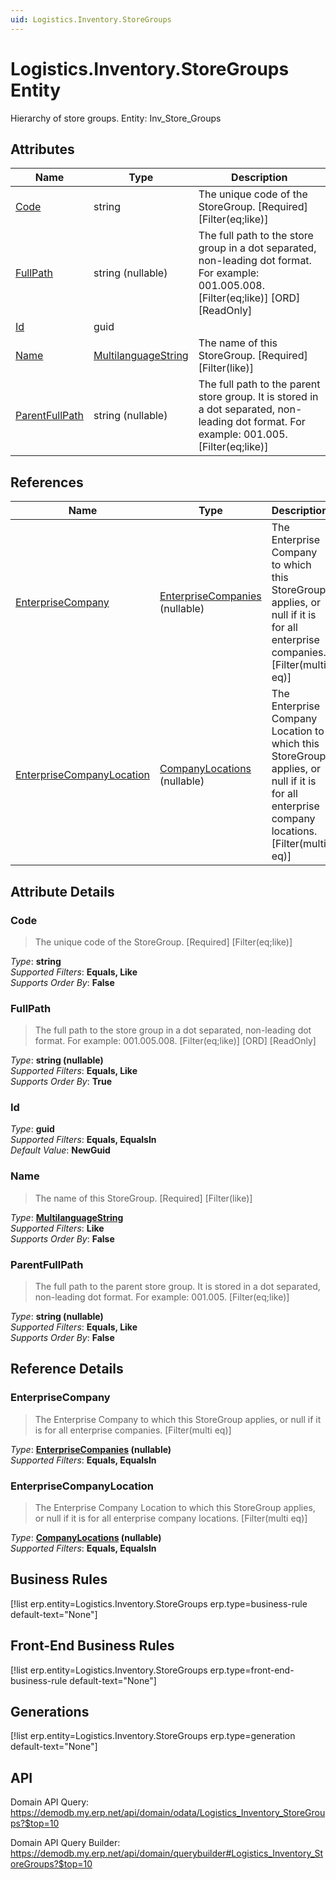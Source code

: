 ```yaml
---
uid: Logistics.Inventory.StoreGroups
---
```

# Logistics.Inventory.StoreGroups Entity

Hierarchy of store groups. Entity: Inv_Store_Groups

## Attributes

| Name | Type | Description |
| ---- | ---- | --- |
| [Code](Logistics.Inventory.StoreGroups.md#code) | string | The unique code of the StoreGroup. [Required] [Filter(eq;like)] 
| [FullPath](Logistics.Inventory.StoreGroups.md#fullpath) | string (nullable) | The full path to the store group in a dot separated, non-leading dot format. For example: 001.005.008. [Filter(eq;like)] [ORD] [ReadOnly] 
| [Id](Logistics.Inventory.StoreGroups.md#id) | guid |  
| [Name](Logistics.Inventory.StoreGroups.md#name) | [MultilanguageString](../data-types.md#multilanguagestring) | The name of this StoreGroup. [Required] [Filter(like)] 
| [ParentFullPath](Logistics.Inventory.StoreGroups.md#parentfullpath) | string (nullable) | The full path to the parent store group. It is stored in a dot separated, non-leading dot format. For example: 001.005. [Filter(eq;like)] 

## References

| Name | Type | Description |
| ---- | ---- | --- |
| [EnterpriseCompany](Logistics.Inventory.StoreGroups.md#enterprisecompany) | [EnterpriseCompanies](General.EnterpriseCompanies.md) (nullable) | The Enterprise Company to which this StoreGroup applies, or null if it is for all enterprise companies. [Filter(multi eq)] |
| [EnterpriseCompanyLocation](Logistics.Inventory.StoreGroups.md#enterprisecompanylocation) | [CompanyLocations](General.Contacts.CompanyLocations.md) (nullable) | The Enterprise Company Location to which this StoreGroup applies, or null if it is for all enterprise company locations. [Filter(multi eq)] |


## Attribute Details

### Code

> The unique code of the StoreGroup. [Required] [Filter(eq;like)]

_Type_: **string**  
_Supported Filters_: **Equals, Like**  
_Supports Order By_: **False**  

### FullPath

> The full path to the store group in a dot separated, non-leading dot format. For example: 001.005.008. [Filter(eq;like)] [ORD] [ReadOnly]

_Type_: **string (nullable)**  
_Supported Filters_: **Equals, Like**  
_Supports Order By_: **True**  

### Id

_Type_: **guid**  
_Supported Filters_: **Equals, EqualsIn**  
_Default Value_: **NewGuid**  

### Name

> The name of this StoreGroup. [Required] [Filter(like)]

_Type_: **[MultilanguageString](../data-types.md#multilanguagestring)**  
_Supported Filters_: **Like**  
_Supports Order By_: **False**  

### ParentFullPath

> The full path to the parent store group. It is stored in a dot separated, non-leading dot format. For example: 001.005. [Filter(eq;like)]

_Type_: **string (nullable)**  
_Supported Filters_: **Equals, Like**  
_Supports Order By_: **False**  


## Reference Details

### EnterpriseCompany

> The Enterprise Company to which this StoreGroup applies, or null if it is for all enterprise companies. [Filter(multi eq)]

_Type_: **[EnterpriseCompanies](General.EnterpriseCompanies.md) (nullable)**  
_Supported Filters_: **Equals, EqualsIn**  

### EnterpriseCompanyLocation

> The Enterprise Company Location to which this StoreGroup applies, or null if it is for all enterprise company locations. [Filter(multi eq)]

_Type_: **[CompanyLocations](General.Contacts.CompanyLocations.md) (nullable)**  
_Supported Filters_: **Equals, EqualsIn**  



## Business Rules

[!list erp.entity=Logistics.Inventory.StoreGroups erp.type=business-rule default-text="None"]

## Front-End Business Rules

[!list erp.entity=Logistics.Inventory.StoreGroups erp.type=front-end-business-rule default-text="None"]

## Generations

[!list erp.entity=Logistics.Inventory.StoreGroups erp.type=generation default-text="None"]

## API

Domain API Query:
<https://demodb.my.erp.net/api/domain/odata/Logistics_Inventory_StoreGroups?$top=10>

Domain API Query Builder:
<https://demodb.my.erp.net/api/domain/querybuilder#Logistics_Inventory_StoreGroups?$top=10>

